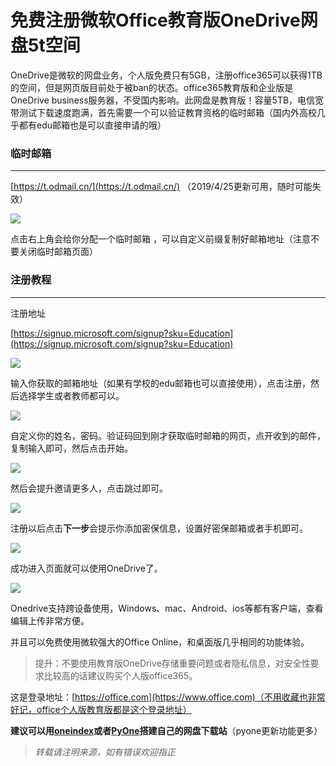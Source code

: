 

# 免费注册微软Office教育版OneDrive网盘5t空间

OneDrive是微软的网盘业务，个人版免费只有5GB，注册office365可以获得1TB的空间，但是网页版目前处于被ban的状态。office365教育版和企业版是OneDrive business服务器，不受国内影响。此网盘是教育版！容量5TB，电信宽带测试下载速度跑满，首先需要一个可以验证教育资格的临时邮箱（国内外高校几乎都有edu邮箱也是可以直接申请的哦）

### 临时邮箱

-----


[https://t.odmail.cn/](https://t.odmail.cn/) （2019/4/25更新可用，随时可能失效）

![](https://up.go28.cn/pimg/office365a.png!960)

点击右上角会给你分配一个临时邮箱 ，可以自定义前缀复制好邮箱地址（注意不要关闭临时邮箱页面）

### 注册教程
-----
注册地址

[https://signup.microsoft.com/signup?sku=Education](https://signup.microsoft.com/signup?sku=Education)

![](https://up.go28.cn/pimg/office365a1.png!960)

输入你获取的邮箱地址（如果有学校的edu邮箱也可以直接使用），点击注册，然后选择学生或者教师都可以。

![](https://up.go28.cn/pimg/officea2.png!960)

自定义你的姓名，密码。验证码回到刚才获取临时邮箱的网页，点开收到的邮件，复制输入即可，然后点击开始。

![](https://up.go28.cn/pimg/20190427215859.png!960)

然后会提升邀请更多人，点击跳过即可。

![](https://up.go28.cn/pimg/20190427220101.png!960)

注册以后点击**下一步**会提示你添加密保信息，设置好密保邮箱或者手机即可。

![](https://up.go28.cn/pimg/20190427220614.png!960)

成功进入页面就可以使用OneDrive了。

![](https://up.go28.cn/pimg/20190427220924.png!960)

Onedrive支持跨设备使用，Windows、mac、Android、ios等都有客户端，查看编辑上传非常方便。

并且可以免费使用微软强大的Office Online，和桌面版几乎相同的功能体验。

> 提升：不要使用教育版OneDrive存储重要问题或者隐私信息，对安全性要求比较高的话建议购买个人版office365。

这是登录地址：[https://office.com](https://www.office.com)（不用收藏也非常好记，office个人版教育版都是这个登录地址）

**建议可以用[oneindex](https://github.com/donwa/oneindex)或者[PyOne](https://github.com/abbeyokgo/PyOne)搭建自己的网盘下载站**（pyone更新功能更多）

> *转载请注明来源，如有错误欢迎指正*

